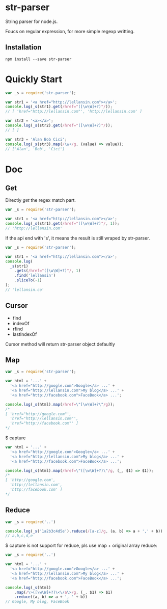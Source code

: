 # str-parser

String parser for node.js.

Foucs on regular expression, for more simple regexp writting.


## Installation

```
npm install --save str-parser
```

# Quickly Start

```javascript
var _s = require('str-parser');

var str1 = '<a href="http://lellansin.com"></a>';
console.log(_s(str1).get(/href="([\w\W]+?)"/));
// [ 'href="http://lellansin.com"', 'http://lellansin.com' ]

var str2 = '<a></a>';
console.log(_s(str2).get(/href="([\w\W]+?)"/));
// [ ]

var str3 = 'Alan Bob Cici';
console.log(_s(str3).map(/\w+/g, (value) => value));
// ['Alan', 'Bob', 'Cici']
```

# Doc

## Get

Directly *get* the regex match part.

```javascript
var _s = require('str-parser');

var str1 = '<a href="http://lellansin.com"></a>';
console.log(_s(str1).get(/href="([\w\W]+?)"/, 1));
// 'http://lellansin.com'
```

If the api end with 's', it means the result is still wraped by str-parser.

```javascript
var _s = require('str-parser');

var str1 = '<a href="http://lellansin.com"></a>';
console.log(
  _s(str1)
    .gets(/href="([\w\W]+?)"/, 1)
    .find('lellansin')
    .sliceTo(-1)
);
// 'lellansin.co'
```

## Cursor

* find
* indexOf
* rfind
* lastIndexOf

Cursor method will return str-parser object defaultly

## Map

```javascript
var _s = require('str-parser');

var html = '...' +
  '<a href="http://google.com">Google</a> ...' +
  '<a href="http://lellansin.com">My blog</a> ...' +
  '<a href="http://facebook.com">FaceBook</a> ...';

console.log(_s(html).map(/href=\"[\w\W]+?\"/g));
/*
[ 'href="http://google.com"',
  'href="http://lellansin.com"',
  'href="http://facebook.com"' ]
*/
```

$ capture

```javascript
var html = '...' +
  '<a href="http://google.com">Google</a> ...' +
  '<a href="http://lellansin.com">My blog</a> ...' +
  '<a href="http://facebook.com">FaceBook</a> ...';

console.log(_s(html).map(/href=\"([\w\W]+?)\"/g, (_, $1) => $1));
/*
[ 'http://google.com',
  'http://lellansin.com',
  'http://facebook.com' ]
*/
```

## Reduce

```javascript
var _s = require('..')

console.log(_s('1a2b3c4d5e').reduce(/[a-z]/g, (a, b) => a + ',' + b))
// a,b,c,d,e
```

$ capture is not support for reduce, pls use map + original array reduce:

```javascript
var _s = require('..')

var html = '...' +
  '<a href="http://google.com">Google</a> ...' +
  '<a href="http://lellansin.com">My blog</a> ...' +
  '<a href="http://facebook.com">FaceBook</a> ...';

console.log(_s(html)
    .map(/\>([\w\W]+?)\<\/a\>/g, (_, $1) => $1)
    .reduce((a, b) => a + ', ' + b))
// Google, My blog, FaceBook
```
